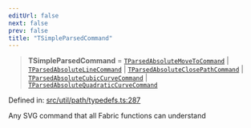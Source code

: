 ```yaml
---
editUrl: false
next: false
prev: false
title: "TSimpleParsedCommand"
---
```


> **TSimpleParsedCommand** = [`TParsedAbsoluteMoveToCommand`](/api/type-aliases/tparsedabsolutemovetocommand/) \| [`TParsedAbsoluteLineCommand`](/api/type-aliases/tparsedabsolutelinecommand/) \| [`TParsedAbsoluteClosePathCommand`](/api/type-aliases/tparsedabsoluteclosepathcommand/) \| [`TParsedAbsoluteCubicCurveCommand`](/api/type-aliases/tparsedabsolutecubiccurvecommand/) \| [`TParsedAbsoluteQuadraticCurveCommand`](/api/type-aliases/tparsedabsolutequadraticcurvecommand/)

Defined in: [src/util/path/typedefs.ts:287](https://github.com/fabricjs/fabric.js/blob/977f797255d8c56b5b68360b0d45bed33697d2e8/src/util/path/typedefs.ts#L287)

Any SVG command that all Fabric functions can understand
